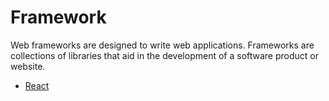 # Framework

Web frameworks are designed to write web applications. Frameworks are collections of libraries that aid in the development of a software product or website.

- [React](/Documents/framework-docs/react.md)
